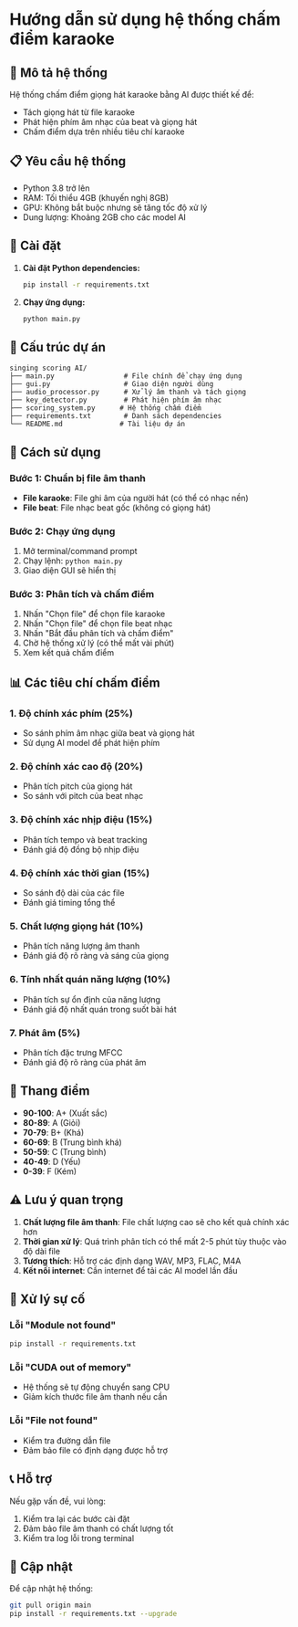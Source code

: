 # Hướng dẫn sử dụng hệ thống chấm điểm karaoke

## 🎯 Mô tả hệ thống

Hệ thống chấm điểm giọng hát karaoke bằng AI được thiết kế để:
- Tách giọng hát từ file karaoke
- Phát hiện phím âm nhạc của beat và giọng hát
- Chấm điểm dựa trên nhiều tiêu chí karaoke

## 📋 Yêu cầu hệ thống

- Python 3.8 trở lên
- RAM: Tối thiểu 4GB (khuyến nghị 8GB)
- GPU: Không bắt buộc nhưng sẽ tăng tốc độ xử lý
- Dung lượng: Khoảng 2GB cho các model AI

## 🚀 Cài đặt

1. **Cài đặt Python dependencies:**
   ```bash
   pip install -r requirements.txt
   ```

2. **Chạy ứng dụng:**
   ```bash
   python main.py
   ```

## 📁 Cấu trúc dự án

```
singing scoring AI/
├── main.py                 # File chính để chạy ứng dụng
├── gui.py                  # Giao diện người dùng
├── audio_processor.py      # Xử lý âm thanh và tách giọng
├── key_detector.py         # Phát hiện phím âm nhạc
├── scoring_system.py      # Hệ thống chấm điểm
├── requirements.txt        # Danh sách dependencies
└── README.md              # Tài liệu dự án
```

## 🎵 Cách sử dụng

### Bước 1: Chuẩn bị file âm thanh
- **File karaoke**: File ghi âm của người hát (có thể có nhạc nền)
- **File beat**: File nhạc beat gốc (không có giọng hát)

### Bước 2: Chạy ứng dụng
1. Mở terminal/command prompt
2. Chạy lệnh: `python main.py`
3. Giao diện GUI sẽ hiển thị

### Bước 3: Phân tích và chấm điểm
1. Nhấn "Chọn file" để chọn file karaoke
2. Nhấn "Chọn file" để chọn file beat nhạc
3. Nhấn "Bắt đầu phân tích và chấm điểm"
4. Chờ hệ thống xử lý (có thể mất vài phút)
5. Xem kết quả chấm điểm

## 📊 Các tiêu chí chấm điểm

### 1. Độ chính xác phím (25%)
- So sánh phím âm nhạc giữa beat và giọng hát
- Sử dụng AI model để phát hiện phím

### 2. Độ chính xác cao độ (20%)
- Phân tích pitch của giọng hát
- So sánh với pitch của beat nhạc

### 3. Độ chính xác nhịp điệu (15%)
- Phân tích tempo và beat tracking
- Đánh giá độ đồng bộ nhịp điệu

### 4. Độ chính xác thời gian (15%)
- So sánh độ dài của các file
- Đánh giá timing tổng thể

### 5. Chất lượng giọng hát (10%)
- Phân tích năng lượng âm thanh
- Đánh giá độ rõ ràng và sáng của giọng

### 6. Tính nhất quán năng lượng (10%)
- Phân tích sự ổn định của năng lượng
- Đánh giá độ nhất quán trong suốt bài hát

### 7. Phát âm (5%)
- Phân tích đặc trưng MFCC
- Đánh giá độ rõ ràng của phát âm

## 🎯 Thang điểm

- **90-100**: A+ (Xuất sắc)
- **80-89**: A (Giỏi)
- **70-79**: B+ (Khá)
- **60-69**: B (Trung bình khá)
- **50-59**: C (Trung bình)
- **40-49**: D (Yếu)
- **0-39**: F (Kém)

## ⚠️ Lưu ý quan trọng

1. **Chất lượng file âm thanh**: File chất lượng cao sẽ cho kết quả chính xác hơn
2. **Thời gian xử lý**: Quá trình phân tích có thể mất 2-5 phút tùy thuộc vào độ dài file
3. **Tương thích**: Hỗ trợ các định dạng WAV, MP3, FLAC, M4A
4. **Kết nối internet**: Cần internet để tải các AI model lần đầu

## 🔧 Xử lý sự cố

### Lỗi "Module not found"
```bash
pip install -r requirements.txt
```

### Lỗi "CUDA out of memory"
- Hệ thống sẽ tự động chuyển sang CPU
- Giảm kích thước file âm thanh nếu cần

### Lỗi "File not found"
- Kiểm tra đường dẫn file
- Đảm bảo file có định dạng được hỗ trợ

## 📞 Hỗ trợ

Nếu gặp vấn đề, vui lòng:
1. Kiểm tra lại các bước cài đặt
2. Đảm bảo file âm thanh có chất lượng tốt
3. Kiểm tra log lỗi trong terminal

## 🔄 Cập nhật

Để cập nhật hệ thống:
```bash
git pull origin main
pip install -r requirements.txt --upgrade
```


